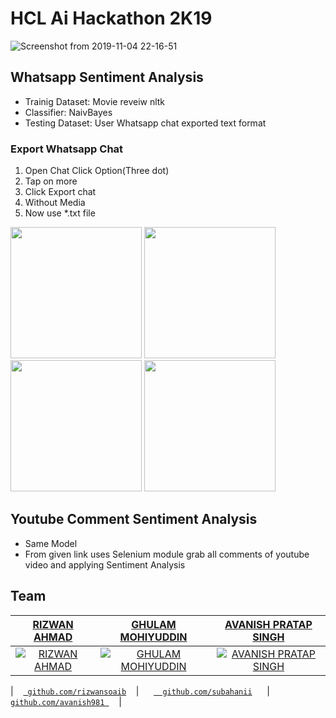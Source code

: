 # HCL Ai Hackathon 2K19
![Screenshot from 2019-11-04 22-16-51](https://user-images.githubusercontent.com/29729380/68140007-1f0eac80-ff51-11e9-9916-1be6a3c40892.png)

## Whatsapp Sentiment Analysis
* Trainig Dataset: Movie reveiw nltk 
* Classifier: NaivBayes
* Testing Dataset: User Whatsapp chat exported text format
### Export Whatsapp Chat
1. Open Chat Click Option(Three dot)
2. Tap on more
3. Click Export chat
4. Without Media 
5. Now use *.txt file 

<p float="left">
  <img src="https://user-images.githubusercontent.com/29729380/68144767-559cf500-ff5a-11e9-9c2e-f4ff75f01e07.jpeg" width="210" />
  <img src="https://user-images.githubusercontent.com/29729380/68144770-56358b80-ff5a-11e9-80ca-94fe4a6e1386.jpeg" width="210" /> 
  <img src="https://user-images.githubusercontent.com/29729380/68144772-56358b80-ff5a-11e9-8eed-a2d9dfc5ca71.jpeg" width="210" />
   <img src="https://user-images.githubusercontent.com/29729380/68144773-56ce2200-ff5a-11e9-9079-fe9f426df3c5.jpeg" width="210" />
</p>


## Youtube Comment Sentiment Analysis

 * Same Model
 * From given link uses Selenium module grab all comments of youtube video and applying Sentiment Analysis
 
 
## Team


|     <a href="https://github.com/rizwansoaib" target="_blank">**RIZWAN AHMAD**      </a> | <a href="https://github.com/subahanii" target="_blank">**GHULAM MOHIYUDDIN**      </a> |<a href="https://github.com/avanish981" target="_blank">**AVANISH PRATAP SINGH**</a> |
|     :---:    |   :---:   |   :---:   | 
| [![RIZWAN AHMAD](https://avatars1.githubusercontent.com/u/29729380?s=200&v=4)](https://github.com/rizwansoaib)    | [![GHULAM MOHIYUDDIN](https://avatars1.githubusercontent.com/u/23014491?s=200&v=4)](https://github.com/subahanii) | [![AVANISH PRATAP SINGH](https://avatars1.githubusercontent.com/u/41297065?s=200&v=4)](https://github.com/avanish981) | 

| &nbsp;&nbsp; <a href="https://github.com/rizwansoaib" target="_blank">`  github.com/rizwansoaib `</a>  &nbsp;&nbsp; | &nbsp;&nbsp;&nbsp;&nbsp; <a href="https://github.com/subahanii" target="_blank">`   github.com/subahanii `</a>   &nbsp;&nbsp;&nbsp;&nbsp; |&nbsp;&nbsp;   <a href="https://github.com/avanish981" target="_blank">` github.com/avanish981  `</a> &nbsp;&nbsp;&nbsp;|
